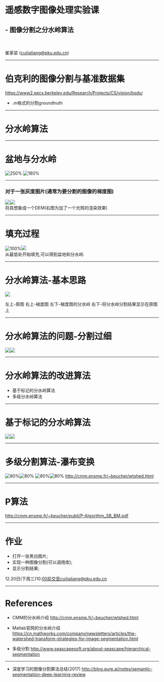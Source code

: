 <!-- page_number: true -->
<!--$theme: gaia-->

　
# 遥感数字图像处理实验课
## - 图像分割之分水岭算法
<br/><br/>
崔家梁
(cuijialiang@pku.edu.cn)  

---
# 伯克利的图像分割与基准数据集
https://www2.eecs.berkeley.edu/Research/Projects/CS/vision/bsds/

- .m格式的分割groundtruth

---
# 分水岭算法

---
# 盆地与分水岭
![250%](https://cn.mathworks.com/content/mathworks/cn/zh/company/newsletters/articles/the-watershed-transform-strategies-for-image-segmentation/jcr:content/mainParsys/image_1.adapt.full.high.jpg/1480512444309.jpg) ![180%](https://cn.mathworks.com/content/mathworks/cn/zh/company/newsletters/articles/the-watershed-transform-strategies-for-image-segmentation/jcr:content/mainParsys/image_2.adapt.full.high.gif/1480512444319.gif)

---
### 对于一张灰度图片(通常为要分割的图像的梯度图)
![](http://cmm.ensmp.fr/~beucher/ima1.gif)![](http://cmm.ensmp.fr/~beucher/ima2.gif)  
将其想象成一个DEM(右图为加了一个光照的渲染效果)

---
# 填充过程
![100%](http://cmm.ensmp.fr/~beucher/lpe1.gif)![](http://cmm.ensmp.fr/~beucher/ima3.gif)  
从最低处开始填充,可以得到盆地和分水岭.

---
# 分水岭算法-基本思路
![](http://cmm.ensmp.fr/~beucher/ima6.gif)  

左上-原图
右上-梯度图
左下-梯度图的分水岭
右下-将分水岭分割结果显示在原图上

---
# 分水岭算法的问题-分割过细
![](http://cmm.ensmp.fr/~beucher/ima7.gif)![](http://cmm.ensmp.fr/~beucher/ima7b.gif)

---
# 分水岭算法的改进算法
- 基于标记的分水岭算法
- 多级分水岭算法

---
# 基于标记的分水岭算法

![](http://cmm.ensmp.fr/~beucher/ex1a.gif)![](http://cmm.ensmp.fr/~beucher/ex1b.gif)

---
# 多级分割算法-瀑布变换
![80%](http://cmm.ensmp.fr/~beucher/hier1.gif)![80%](http://cmm.ensmp.fr/~beucher/hier2.gif)
![80%](http://cmm.ensmp.fr/~beucher/hier3.gif)![80%](http://cmm.ensmp.fr/~beucher/hier4.gif)
http://cmm.ensmp.fr/~beucher/wtshed.html

---
# P算法
http://cmm.ensmp.fr/~beucher/publi/P-Algorithm_SB_BM.pdf

---
# 作业
- 打开一张黑白图片;
- 实现一种图像分割(可以调用库);
- 显示分割结果;

12.20日(下周三)10:00前交至cuijialiang@pku.edu.cn

---

# References  
- CMM的分水岭介绍 http://cmm.ensmp.fr/~beucher/wtshed.html

- Matlab官网的分水岭介绍 https://cn.mathworks.com/company/newsletters/articles/the-watershed-transform-strategies-for-image-segmentation.html
- 多级分割
http://www.seascapesoft.org/about-seascape/hierarchical-segmentation

---
- 深度学习的图像分割算法总结(2017)
http://blog.qure.ai/notes/semantic-segmentation-deep-learning-review